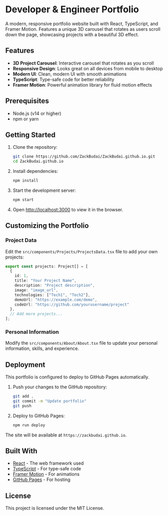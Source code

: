 # Developer & Engineer Portfolio

A modern, responsive portfolio website built with React, TypeScript, and Framer Motion. Features a unique 3D carousel that rotates as users scroll down the page, showcasing projects with a beautiful 3D effect.

## Features

- **3D Project Carousel**: Interactive carousel that rotates as you scroll
- **Responsive Design**: Looks great on all devices from mobile to desktop
- **Modern UI**: Clean, modern UI with smooth animations
- **TypeScript**: Type-safe code for better reliability
- **Framer Motion**: Powerful animation library for fluid motion effects

## Prerequisites

- Node.js (v14 or higher)
- npm or yarn

## Getting Started

1. Clone the repository:
   ```bash
   git clone https://github.com/ZackBudai/ZackBudai.github.io.git
   cd ZackBudai.github.io
   ```

2. Install dependencies:
   ```bash
   npm install
   ```

3. Start the development server:
   ```bash
   npm start
   ```

4. Open [http://localhost:3000](http://localhost:3000) to view it in the browser.

## Customizing the Portfolio

### Project Data

Edit the `src/components/Projects/ProjectsData.tsx` file to add your own projects:

```typescript
export const projects: Project[] = [
  {
    id: 1,
    title: "Your Project Name",
    description: "Project description",
    image: "image_url",
    technologies: ["Tech1", "Tech2"],
    demoUrl: "https://example.com/demo",
    codeUrl: "https://github.com/yourusername/project"
  },
  // Add more projects...
];
```

### Personal Information

Modify the `src/components/About/About.tsx` file to update your personal information, skills, and experience.

## Deployment

This portfolio is configured to deploy to GitHub Pages automatically.

1. Push your changes to the GitHub repository:
   ```bash
   git add .
   git commit -m "Update portfolio"
   git push
   ```

2. Deploy to GitHub Pages:
   ```bash
   npm run deploy
   ```

The site will be available at `https://zackbudai.github.io`.

## Built With

- [React](https://reactjs.org/) - The web framework used
- [TypeScript](https://www.typescriptlang.org/) - For type-safe code
- [Framer Motion](https://www.framer.com/motion/) - For animations
- [GitHub Pages](https://pages.github.com/) - For hosting

## License

This project is licensed under the MIT License.
